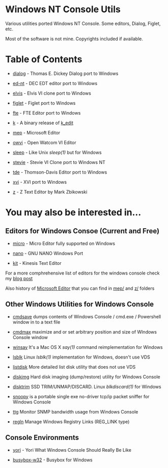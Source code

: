 # Windows NT Console Utils

Various utilities ported Windows NT Console. 
Some editors, Dialog, Figlet, etc.


Most of the software is not mine. 
Copyrights included if available.

# Table of Contents 

* [dialog](dialog/) - Thomas E. Dickey Dialog port to Windows

* [ed-nt](ed-nt/) - DEC EDT editor port to Windows

* [elvis](elvis/) - Elvis VI clone port to Windows

* [figlet](figlet/) - Figlet port to Windows

* [fte](fte/) - FTE Editor port to Windows

* [k](k/) - A binary release of [k_edit](https://github.com/fwmechanic/k_edit)

* [mep](mep/) - Microsoft Editor 

* [owvi](owvi/) - Open Watcom VI Editor

* [sleep](sleep/) - Like Unix *sleep(1)* but for Windows

* [stevie](stevie/) - Stevie VI Clone port to Windows NT

* [tde](tde/) - Thomson-Davis Editor port to Windows

* [xvi](xvi/) - XVI port to Windows

* [z](z/) - Z Text Editor by Mark Zbikowski

# You may also be interested in...

## Editors for Windows Consoe (Current and Free)

* [micro](https://micro-editor.github.io/) - Micro Editor fully supported on Windows

* [nano](https://github.com/lhmouse/nano-win) - GNU NANO Windows Port

* [kit](https://turtlewar.org/projects/editor/) - Kinesis Text Editor

For a more comphrehensive list of editors for the windows console check my [blog post](https://virtuallyfun.com/wordpress/2018/02/15/wanted-console-text-editor-for-windows/) 

Also history of [Microsoft Editor](https://virtuallyfun.com/wordpress/2018/03/11/microsoft-editor/) that you can find in [mep/](mep/) and [z/](z/) folders


## Other Windows Utilities for Windows Console

* [cmdsave](https://github.com/tenox7/cmdsave) dumps contents of Windows Console / cmd.exe / Powershell window in to a text file

* [cmdmax](https://github.com/tenox7/cmdmax) maximize and or set arbitrary position and size of WIndows Console window

* [winsay](https://github.com/tenox7/winsay) It's a Mac OS X *say(1)* command reimplementation for Windows

* [lsblk](https://github.com/tenox7/lsblk) Linux *lsblk(1)* implementation for Windows, doesn't use VDS

* [listdisk](https://github.com/tenox7/listdisk) More detailed list disk utility that does not use VDS

* [diskimg](https://github.com/tenox7/diskimg) Hard disk imaging (dump/restore) utility for Windows Console

* [disktrim](https://github.com/tenox7/diskimg) SSD TRIM/UNMAP/DISCARD. Linux *blkdiscard(1)* for Windows

* [snoopy](https://github.com/tenox7/snoopy) is a portable single exe no-driver tcp/ip packet sniffer for Windows Console

* [ttg](https://github.com/tenox7/ttg) Monitor SNMP bandwidth usage from Windows Console

* [regln](https://github.com/tenox7/regln) Manage Windows Registry Links (REG_LINK type)

## Console Environments

* [yori](http://www.malsmith.net/yori/) - Yori What Windows Console Should Really Be Like

* [busybox-w32](https://frippery.org/busybox/) - Busybox for Windows
